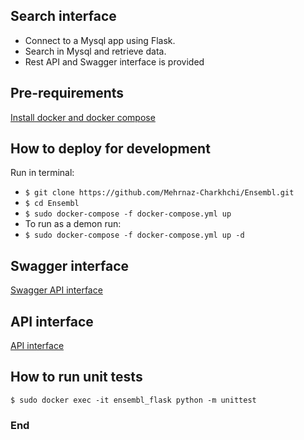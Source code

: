 ## Search interface

- Connect to a Mysql app using Flask.
- Search in Mysql and retrieve data.
- Rest API and Swagger interface is provided



## Pre-requirements
[Install docker and docker compose][3]

[3]: https://docs.docker.com/compose/install/

## How to deploy for development
Run in terminal:
- `$ git clone https://github.com/Mehrnaz-Charkhchi/Ensembl.git`
- `$ cd Ensembl`
- `$ sudo docker-compose -f docker-compose.yml up`
- To run as a demon run:
- `$ sudo docker-compose -f docker-compose.yml up -d`

## Swagger interface
[Swagger API interface][1]

[1]: http://0.0.0.0:5000/api/

## API interface

[API interface][2]

[2]: http://0.0.0.0:5000/api/genes?lookup=BRCA2&species=aotus_nancymaae

## How to run unit tests
`$ sudo docker exec -it ensembl_flask python -m unittest`


### End
